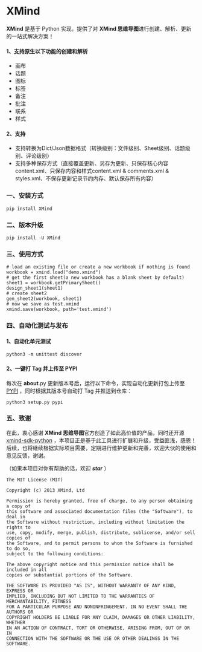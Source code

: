 # XMind
**XMind** 是基于 Python 实现，提供了对 **XMind 思维导图**进行创建、解析、更新的一站式解决方案！

#### 1、支持原生以下功能的创建和解析
- 画布
- 话题
- 图标
- 标签
- 备注
- 批注
- 联系
- 样式

#### 2、支持
- 支持转换为Dict/Json数据格式（转换级别：文件级别、Sheet级别、话题级别、评论级别）
- 支持多种保存方式（直接覆盖更新、另存为更新、只保存核心内容content.xml、只保存内容和样式content.xml & comments.xml & styles.xml、不保存更新记录节约内存、默认保存所有内容）

### 一、安装方式
```
pip install XMind
```

### 二、版本升级
```
pip install -U XMind
```

### 三、使用方式
```
# load an existing file or create a new workbook if nothing is found
workbook = xmind.load("demo.xmind")
# get the first sheet(a new workbook has a blank sheet by default)
sheet1 = workbook.getPrimarySheet()
design_sheet1(sheet1)
# create sheet2
gen_sheet2(workbook, sheet1)
# now we save as test.xmind
xmind.save(workbook, path='test.xmind')
```


### 四、自动化测试与发布

#### 1、自动化单元测试
```
python3 -m unittest discover
```

#### 2、一键打 Tag 并上传至 PYPI 
每次在 __about__.py 更新版本号后，运行以下命令，实现自动化更新打包上传至 [PYPI](https://pypi.org/) ，同时根据其版本号自动打 Tag 并推送到仓库：
```
python3 setup.py pypi
```


### 五、致谢
在此，衷心感谢 **XMind 思维导图**官方创造了如此高价值的产品，同时还开源 [xmind-sdk-python](https://github.com/xmindltd/xmind-sdk-python) ，本项目正是基于此工具进行扩展和升级，受益匪浅，感恩！
后续，也将继续根据实际项目需要，定期进行维护更新和完善，欢迎大伙的使用和意见反馈，谢谢。

（如果本项目对你有帮助的话，欢迎 _**star**_ ）


```
The MIT License (MIT)

Copyright (c) 2013 XMind, Ltd

Permission is hereby granted, free of charge, to any person obtaining a copy of
this software and associated documentation files (the "Software"), to deal in
the Software without restriction, including without limitation the rights to
use, copy, modify, merge, publish, distribute, sublicense, and/or sell copies of
the Software, and to permit persons to whom the Software is furnished to do so,
subject to the following conditions:

The above copyright notice and this permission notice shall be included in all
copies or substantial portions of the Software.

THE SOFTWARE IS PROVIDED "AS IS", WITHOUT WARRANTY OF ANY KIND, EXPRESS OR
IMPLIED, INCLUDING BUT NOT LIMITED TO THE WARRANTIES OF MERCHANTABILITY, FITNESS
FOR A PARTICULAR PURPOSE AND NONINFRINGEMENT. IN NO EVENT SHALL THE AUTHORS OR
COPYRIGHT HOLDERS BE LIABLE FOR ANY CLAIM, DAMAGES OR OTHER LIABILITY, WHETHER
IN AN ACTION OF CONTRACT, TORT OR OTHERWISE, ARISING FROM, OUT OF OR IN
CONNECTION WITH THE SOFTWARE OR THE USE OR OTHER DEALINGS IN THE SOFTWARE.
```
